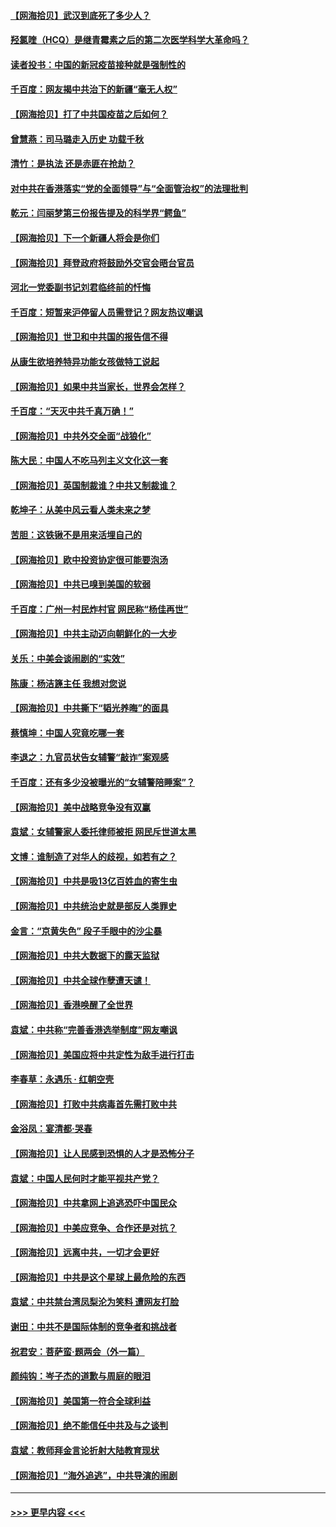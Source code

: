 #### [【网海拾贝】武汉到底死了多少人？](../pages/nsc993/n12863707.md?t=04081051) 
#### [羟氯喹（HCQ）是继青霉素之后的第二次医学科学大革命吗？](../pages/nsc993/n12638564.md?t=04081051) 
#### [读者投书：中国的新冠疫苗接种就是强制性的](../pages/nsc993/n12859932.md?t=04081051) 
#### [千百度：网友揭中共治下的新疆“毫无人权”](../pages/nsc993/n12858385.md?t=04081051) 
#### [【网海拾贝】打了中共国疫苗之后如何？](../pages/nsc993/n12857866.md?t=04081051) 
#### [曾慧燕：司马璐走入历史 功载千秋](../pages/nsc993/n12856996.md?t=04081051) 
#### [清竹：是执法 还是赤匪在抢劫？](../pages/nsc993/n12856952.md?t=04081051) 
#### [对中共在香港落实“党的全面领导”与“全面管治权”的法理批判](../pages/nsc993/n12856929.md?t=04081051) 
#### [乾元：闫丽梦第三份报告提及的科学界“鳄鱼”](../pages/nsc993/n12855985.md?t=04081051) 
#### [【网海拾贝】下一个新疆人将会是你们](../pages/nsc993/n12855864.md?t=04081051) 
#### [【网海拾贝】拜登政府将鼓励外交官会晤台官员](../pages/nsc993/n12853615.md?t=04081051) 
#### [河北一党委副书记刘君临终前的忏悔](../pages/nsc993/n12849420.md?t=04081051) 
#### [千百度：短暂来沪停留人员需登记？网友热议嘲讽](../pages/nsc993/n12853497.md?t=04081051) 
#### [【网海拾贝】世卫和中共国的报告信不得](../pages/nsc993/n12850902.md?t=04081051) 
#### [从康生欲培养特异功能女孩做特工说起](../pages/nsc993/n12849289.md?t=04081051) 
#### [【网海拾贝】如果中共当家长，世界会怎样？](../pages/nsc993/n12848436.md?t=04081051) 
#### [千百度：“天灭中共千真万确！”](../pages/nsc993/n12845659.md?t=04081051) 
#### [【网海拾贝】中共外交全面“战狼化”](../pages/nsc993/n12845607.md?t=04081051) 
#### [陈大民：中国人不吃马列主义文化这一套](../pages/nsc993/n12842496.md?t=04081051) 
#### [【网海拾贝】英国制裁谁？中共又制裁谁？](../pages/nsc993/n12840909.md?t=04081051) 
#### [乾坤子：从美中风云看人类未来之梦](../pages/nsc993/n12840590.md?t=04081051) 
#### [苦胆：这铁锹不是用来活埋自己的](../pages/nsc993/n12839512.md?t=04081051) 
#### [【网海拾贝】欧中投资协定很可能要泡汤](../pages/nsc993/n12835122.md?t=04081051) 
#### [【网海拾贝】中共已嗅到美国的软弱](../pages/nsc993/n12832411.md?t=04081051) 
#### [千百度：广州一村民炸村官 网民称“杨佳再世”](../pages/nsc993/n12832380.md?t=04081051) 
#### [【网海拾贝】中共主动迈向朝鲜化的一大步](../pages/nsc993/n12829887.md?t=04081051) 
#### [关乐：中美会谈闹剧的“实效”](../pages/nsc993/n12826698.md?t=04081051) 
#### [陈康：杨洁篪主任  我想对您说](../pages/nsc993/n12826609.md?t=04081051) 
#### [【网海拾贝】中共撕下“韬光养晦”的面具](../pages/nsc993/n12826459.md?t=04081051) 
#### [蔡慎坤：中国人究竟吃哪一套](../pages/nsc993/n12826010.md?t=04081051) 
#### [李退之：九官员状告女辅警“敲诈”案观感](../pages/nsc993/n12823984.md?t=04081051) 
#### [千百度：还有多少没被曝光的“女辅警陪睡案”？](../pages/nsc993/n12822136.md?t=04081051) 
#### [【网海拾贝】美中战略竞争没有双赢](../pages/nsc993/n12822105.md?t=04081051) 
#### [袁斌：女辅警家人委托律师被拒 网民斥世道太黑](../pages/nsc993/n12822004.md?t=04081051) 
#### [文博：谁制造了对华人的歧视，如若有之？](../pages/nsc993/n12821635.md?t=04081051) 
#### [【网海拾贝】中共是吸13亿百姓血的寄生虫](../pages/nsc993/n12819191.md?t=04081051) 
#### [【网海拾贝】中共统治史就是部反人类罪史](../pages/nsc993/n12816738.md?t=04081051) 
#### [金言：“京黄失色” 段子手眼中的沙尘暴](../pages/nsc993/n12815700.md?t=04081051) 
#### [【网海拾贝】中共大数据下的露天监狱](../pages/nsc993/n12811075.md?t=04081051) 
#### [【网海拾贝】中共全球作孽遭天谴！](../pages/nsc993/n12810258.md?t=04081051) 
#### [【网海拾贝】香港唤醒了全世界](../pages/nsc993/n12809100.md?t=04081051) 
#### [袁斌：中共称“完善香港选举制度”网友嘲讽](../pages/nsc993/n12808994.md?t=04081051) 
#### [【网海拾贝】美国应将中共定性为敌手进行打击](../pages/nsc993/n12806870.md?t=04081051) 
#### [李春草：永遇乐 · 红朝空壳](../pages/nsc993/n12805365.md?t=04081051) 
#### [【网海拾贝】打败中共病毒首先需打败中共](../pages/nsc993/n12803930.md?t=04081051) 
#### [金浴凤：宴清都‧哭春](../pages/nsc993/n12801601.md?t=04081051) 
#### [【网海拾贝】让人民感到恐惧的人才是恐怖分子](../pages/nsc993/n12799347.md?t=04081051) 
#### [袁斌：中国人民何时才能平视共产党？](../pages/nsc993/n12799306.md?t=04081051) 
#### [【网海拾贝】中共拿网上追逃恐吓中国民众](../pages/nsc993/n12796905.md?t=04081051) 
#### [【网海拾贝】中美应竞争、合作还是对抗？](../pages/nsc993/n12794675.md?t=04081051) 
#### [【网海拾贝】远离中共，一切才会更好](../pages/nsc993/n12793572.md?t=04081051) 
#### [【网海拾贝】中共是这个星球上最危险的东西](../pages/nsc993/n12791400.md?t=04081051) 
#### [袁斌：中共禁台湾凤梨沦为笑料 遭网友打脸](../pages/nsc993/n12791335.md?t=04081051) 
#### [谢田：中共不是国际体制的竞争者和挑战者](../pages/nsc993/n12791212.md?t=04081051) 
#### [祝君安：菩萨蛮·题两会（外一篇）](../pages/nsc993/n12786801.md?t=04081051) 
#### [颜纯钩：岑子杰的道歉与周庭的眼泪](../pages/nsc993/n12786775.md?t=04081051) 
#### [【网海拾贝】美国第一符合全球利益](../pages/nsc993/n12786666.md?t=04081051) 
#### [【网海拾贝】绝不能信任中共及与之谈判](../pages/nsc993/n12784266.md?t=04081051) 
#### [袁斌：教师拜金言论折射大陆教育现状](../pages/nsc993/n12783868.md?t=04081051) 
#### [【网海拾贝】“海外追逃”，中共导演的闹剧](../pages/nsc993/n12781638.md?t=04081051) 

----
#### [ >>> 更早内容 <<< ](../indexes/nsc993-earlier.md)
